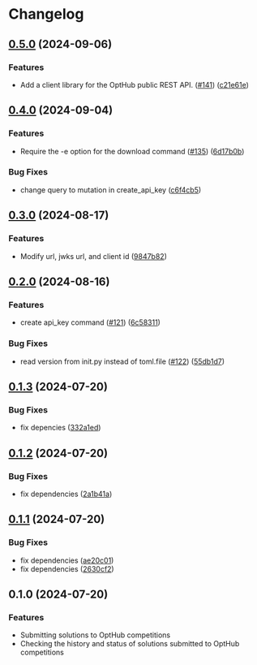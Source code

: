 # Changelog

## [0.5.0](https://github.com/opthub-org/opthub-client/compare/v0.4.0...v0.5.0) (2024-09-06)


### Features

* Add a client library for the OptHub public REST API. ([#141](https://github.com/opthub-org/opthub-client/issues/141)) ([c21e61e](https://github.com/opthub-org/opthub-client/commit/c21e61e34f07a0deb0148fa9899eab37c24c88aa))

## [0.4.0](https://github.com/opthub-org/opthub-client/compare/v0.3.0...v0.4.0) (2024-09-04)


### Features

* Require the -e option for the download command ([#135](https://github.com/opthub-org/opthub-client/issues/135)) ([6d17b0b](https://github.com/opthub-org/opthub-client/commit/6d17b0bc949eda57e8f5d4a2fba36861d0a31e34))


### Bug Fixes

* change query to mutation in create_api_key ([c6f4cb5](https://github.com/opthub-org/opthub-client/commit/c6f4cb529cc2f56048ca6d0eb95c5c48721930f2))

## [0.3.0](https://github.com/opthub-org/opthub-client/compare/v0.2.0...v0.3.0) (2024-08-17)


### Features

* Modify url, jwks url, and client id ([9847b82](https://github.com/opthub-org/opthub-client/commit/9847b82f2b5195b33d84a7794625e5be509a4975))

## [0.2.0](https://github.com/opthub-org/opthub-client/compare/v0.1.3...v0.2.0) (2024-08-16)


### Features

* create api_key command ([#121](https://github.com/opthub-org/opthub-client/issues/121)) ([6c58311](https://github.com/opthub-org/opthub-client/commit/6c58311f2c516a81a1cc3a3faca96e6c60376e1b))


### Bug Fixes

* read version from init.py instead of toml.file  ([#122](https://github.com/opthub-org/opthub-client/issues/122)) ([55db1d7](https://github.com/opthub-org/opthub-client/commit/55db1d773aaf574a78146a34531fbc535274da00))

## [0.1.3](https://github.com/opthub-org/opthub-client/compare/v0.1.2...v0.1.3) (2024-07-20)


### Bug Fixes

* fix depencies ([332a1ed](https://github.com/opthub-org/opthub-client/commit/332a1ed16db8915e2d9a16d74aba9b50145e6337))

## [0.1.2](https://github.com/opthub-org/opthub-client/compare/v0.1.1...v0.1.2) (2024-07-20)


### Bug Fixes

* fix dependencies ([2a1b41a](https://github.com/opthub-org/opthub-client/commit/2a1b41ac56e11e5a34016c3f5c45d7ad19803db0))

## [0.1.1](https://github.com/opthub-org/opthub-client/compare/v0.1.0...v0.1.1) (2024-07-20)


### Bug Fixes

* fix dependencies ([ae20c01](https://github.com/opthub-org/opthub-client/commit/ae20c01412512d3accc3a837100086c446747e30))
* fix dependencies ([2630cf2](https://github.com/opthub-org/opthub-client/commit/2630cf22362158f68ca7aeb110f0479fb082332c))

## 0.1.0 (2024-07-20)


### Features

* Submitting solutions to OptHub competitions
* Checking the history and status of solutions submitted to OptHub competitions
